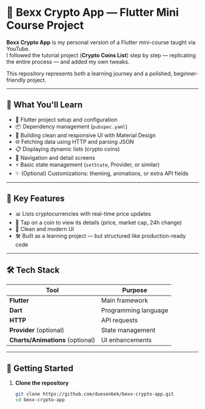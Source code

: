 # 📱 Bexx Crypto App — Flutter Mini Course Project

**Bexx Crypto App** is my personal version of a Flutter mini-course taught via YouTube.  
I followed the tutorial project (**Crypto Coins List**) step by step — replicating the entire process — and added my own tweaks.  

This repository represents both a learning journey and a polished, beginner-friendly project.

---

## 🎯 What You'll Learn
- 🚀 Flutter project setup and configuration  
- 📦 Dependency management (`pubspec.yaml`)  
- 🎨 Building clean and responsive UI with Material Design  
- 🌐 Fetching data using HTTP and parsing JSON  
- 📋 Displaying dynamic lists (crypto coins)  
- 🔗 Navigation and detail screens  
- ⚡ Basic state management (`setState`, Provider, or similar)  
- ✨ (Optional) Customizations: theming, animations, or extra API fields  

---

## 🔑 Key Features
- 📊 Lists cryptocurrencies with real-time price updates  
- 📱 Tap on a coin to view its details (price, market cap, 24h change)  
- 🎨 Clean and modern UI  
- 🛠️ Built as a learning project — but structured like production-ready code  

---

## 🛠 Tech Stack
| Tool     | Purpose                 |
|----------|-------------------------|
| **Flutter** | Main framework        |
| **Dart**    | Programming language  |
| **HTTP**    | API requests          |
| **Provider** (optional) | State management |
| **Charts/Animations** (optional) | UI enhancements |

---

## 🚀 Getting Started

1. **Clone the repository**
   ```bash
   git clone https://github.com/duesenbek/bexx-crypto-app.git
   cd bexx-crypto-app


